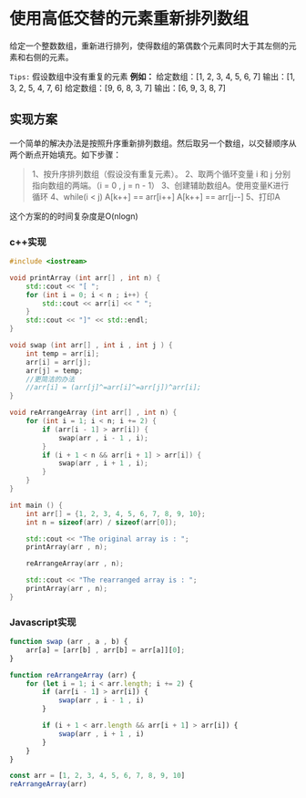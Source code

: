 # 使用高低交替的元素重新排列数组

给定一个整数数组，重新进行排列，使得数组的第偶数个元素同时大于其左侧的元素和右侧的元素。

`Tips:` 假设数组中没有重复的元素
**例如：**
给定数组：[1, 2, 3, 4, 5, 6, 7]
输出：[1, 3, 2, 5, 4, 7, 6]
给定数组：[9, 6, 8, 3, 7]
输出：[6, 9, 3, 8, 7]

## 实现方案

一个简单的解决办法是按照升序重新排列数组。然后取另一个数组，以交替顺序从两个断点开始填充。如下步骤：
> 1、按升序排列数组（假设没有重复元素）。
> 2、取两个循环变量 i 和 j 分别指向数组的两端。（i = 0 , j = n - 1）
> 3、创建辅助数组A。使用变量K进行循环
> 4、while(i < j)
A[k++] == arr[i++]
A[k++] == arr[j--]
> 5、打印A

这个方案的的时间复杂度是O(nlogn)

### c++实现

```c++
#include <iostream>

void printArray (int arr[] , int n) {
    std::cout << "[ ";
    for (int i = 0; i < n ; i++) {
        std::cout << arr[i] << " ";
    }
    std::cout << "]" << std::endl;
}

void swap (int arr[] , int i , int j ) {
    int temp = arr[i];
    arr[i] = arr[j];
    arr[j] = temp;
    //更简洁的办法
    //arr[i] = (arr[j]^=arr[i]^=arr[j])^arr[i];
}

void reArrangeArray (int arr[] , int n) {
    for (int i = 1; i < n; i += 2) {
        if (arr[i - 1] > arr[i]) {
            swap(arr , i - 1 , i);
        }
        if (i + 1 < n && arr[i + 1] > arr[i]) {
            swap(arr , i + 1 , i);
        }
    }
}

int main () {
    int arr[] = {1, 2, 3, 4, 5, 6, 7, 8, 9, 10};
    int n = sizeof(arr) / sizeof(arr[0]);

    std::cout << "The original array is : ";
    printArray(arr , n);

    reArrangeArray(arr , n);

    std::cout << "The rearranged array is : ";
    printArray(arr , n);
}
```

### Javascript实现

```Javascript
function swap (arr , a , b) {
    arr[a] = [arr[b] , arr[b] = arr[a]][0];
}

function reArrangeArray (arr) {
    for (let i = 1; i < arr.length; i += 2) {
        if (arr[i - 1] > arr[i]) {
            swap(arr , i - 1 , i)
        }

        if (i + 1 < arr.length && arr[i + 1] > arr[i]) {
            swap(arr , i + 1 , i)
        }
    }
}

const arr = [1, 2, 3, 4, 5, 6, 7, 8, 9, 10]
reArrangeArray(arr)
```